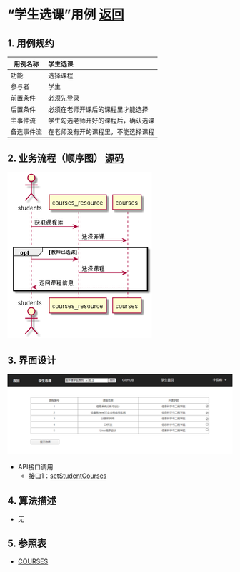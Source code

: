 <!-- markdownlint-disable MD033-->
<!-- 禁止MD033类型的警告 https://www.npmjs.com/package/markdownlint -->

# “学生选课”用例 [返回](../README.md)
## 1. 用例规约

|用例名称|学生选课|
|-------|:-------------|
|功能|选择课程|
|参与者|学生|
|前置条件|必须先登录|
|后置条件|必须在老师开课后的课程里才能选择|
|主事件流|学生勾选老师开好的课程后，确认选课|
|备选事件流|在老师没有开的课程里，不能选择课程|

## 2. 业务流程（顺序图） [源码](../src/sequence学生选课.puml)
![sequence1](../sequence学生选课.png) 

## 3. 界面设计
 ![](../学生选课界面设计.png)
- API接口调用
    - 接口1：[setStudentCourses](../接口/setStudentCourses.md)

## 4. 算法描述 
   - 无
## 5. 参照表
- [COURSES](../数据库设计.md/COURSES)
